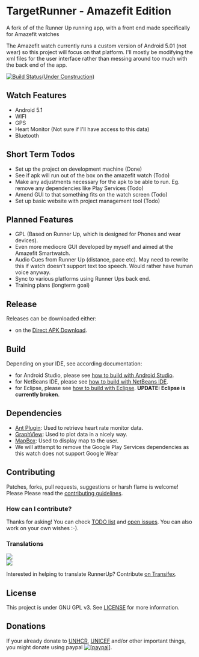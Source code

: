 TargetRunner - Amazefit Edition
========


A fork of of the Runner Up running app,  with a front end made specifically for Amazefit watches


The Amazefit watch currently runs a custom version of Android 5.01 (not wear) so this project will focus on that platform. I'll mostly be modifying the xml files for the user interface rather than messing around too much with the back end of the app.


[![Build Status(Under Construction)](https://targetrunner.com/amazefit)](https://targetrunner.com/amazefit)



## Watch Features

* Android 5.1
* WIFI
* GPS
* Heart Monitor (Not sure if I'll have access to this data)
* Bluetooth



## Short Term Todos

* Set up the project on development machine (Done)
* See if apk will run out of the box on the amazefit watch (Todo)
* Make any adjustments necessary for the apk to be able to run. Eg. remove any dependencies like Play Services (Todo)
* Amend GUI to that something fits on the watch screen (Todo)
* Set up basic website with project management tool (Todo)




## Planned Features

* GPL (Based on Runner Up, which is designed for Phones and wear devices).
* Even more mediocre GUI developed by myself and aimed at the Amazefit Smartwatch.
* Audio Cues from Runner Up (distance, pace etc). May need to rewrite this if watch doesn't support text too speech. Would rather have human voice anyway.
* Sync to various platforms using Runner Ups back end.
* Training plans (longterm goal)




## Release
Releases can be downloaded either:

* on the [Direct APK Download](https://targetrunner.com/amazefit).



## Build
Depending on your IDE, see according documentation:

* for Android Studio, please see [how to build with Android Studio](Documentation/howto-build-with-android-studio.txt).
* for NetBeans IDE, please see [how to build with NetBeans IDE](Documentation/howto-build-with-netbeans-ide.txt).
* for Eclipse, please see [how to build with Eclipse](Documentation/howto-build-with-eclipse.txt). __UPDATE: Eclipse is currently broken__.

## Dependencies
* [Ant Plugin](http://www.thisisant.com): Used to retrieve heart rate monitor data.
* [GraphView](https://github.com/jjoe64/GraphView.git): Used to plot data in a nicely way.
* [MapBox](https://mapbox.com): Used to display map to the user.
* We will atttempt to remove the Google Play Services dependencies as this watch does not support Google Wear

## Contributing

Patches, forks, pull requests, suggestions or harsh flame is welcome! Please
Please read the [contributing guidelines](CONTRIBUTING.md).

### How can I contribute?

Thanks for asking! You can check [TODO list](TODO.md) and [open issues](https://github.com/jonasoreland/runnerup/issues). You can also work on your own wishes :-).

### Translations

<img border="0" src="https://www.transifex.com/projects/p/runner-up-android/resource/stringsxml/chart/image_png"/><br/><a target="_blank" href="https://www.transifex.com/projects/p/runner-up-android/resource/stringsxml/"><img border="0" src="https://ds0k0en9abmn1.cloudfront.net/static/charts/images/tx-logo-micro.646b0065fce6.png"/></a>

Interested in helping to translate RunnerUp? Contribute [on Transifex](https://www.transifex.com/projects/p/runner-up-android).

## License
This project is under GNU GPL v3. See [LICENSE](LICENSE.md) for more information.

## Donations
If your already donate to <a href="http://www.unhcr.org">UNHCR</a>, <a href="http://www.unicef.org/">UNICEF</a> and/or other important things, you might donate using paypal <a href="https://www.paypal.com/cgi-bin/webscr?cmd=_xclick&business=runnerup%2eandroid%40gmail%2ecom&lc=US&item_name=RunnerUp&button_subtype=services&currency_code=EUR&tax_rate=25%2e000&bn=PP%2dBuyNowBF%3abtn_buynow_LG%2egif%3aNonHosted"><img src="https://www.paypalobjects.com/en_US/i/btn/btn_donate_SM.gif" alt="[paypal]" /></a>.
